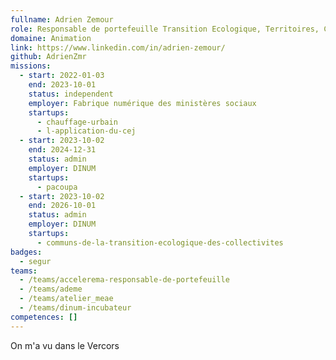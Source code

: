 ```yaml
---
fullname: Adrien Zemour
role: Responsable de portefeuille Transition Ecologique, Territoires, Culture et Affaires Etrangères
domaine: Animation
link: https://www.linkedin.com/in/adrien-zemour/
github: AdrienZmr
missions:
  - start: 2022-01-03
    end: 2023-10-01
    status: independent
    employer: Fabrique numérique des ministères sociaux
    startups:
      - chauffage-urbain
      - l-application-du-cej
  - start: 2023-10-02
    end: 2024-12-31
    status: admin
    employer: DINUM
    startups:
      - pacoupa
  - start: 2023-10-02
    end: 2026-10-01
    status: admin
    employer: DINUM
    startups:
      - communs-de-la-transition-ecologique-des-collectivites
badges:
  - segur
teams:
  - /teams/accelerema-responsable-de-portefeuille
  - /teams/ademe
  - /teams/atelier_meae
  - /teams/dinum-incubateur
competences: []
---
```

On m'a vu dans le Vercors